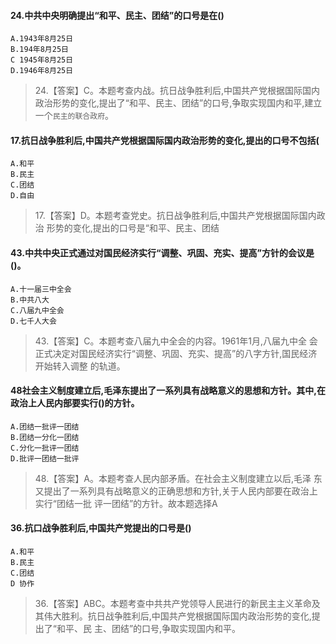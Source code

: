 #### 24.中共中央明确提出“和平、民主、团结”的口号是在()
    A.1943年8月25日
    B.194年8月25日
    C 1945年8月25日
    D.1946年8月25日
>   24.【答案】C。本题考查内战。抗日战争胜利后,中国共产党根据国际国内
    政治形势的变化,提出了“和平、民主、团结”的口号,争取实现国内和平,建立一个`民主的联合政府`。

#### 17.抗日战争胜利后,中国共产党根据国际国内政治形势的变化,提出的口号不包括(
    A.和平
    B.民主
    C.团结
    D.自由
>   17.【答案】D。本题考查党史。抗日战争胜利后,中国共产党根据国际国内政治
    形势的变化,提出的口号是“和平、民主、团结
    
#### 43.中共中央正式通过对国民经济实行“调整、巩固、充实、提高”方针的会议是()。
    A.十一届三中全会
    B.中共八大
    C.八届九中全会
    D.七千人大会
>   43.【答案】C。本题考查八届九中全会的内容。1961年1月,八届九中全
    会正式决定对国民经济实行“调整、巩固、充实、提高”的八字方针,国民经济开始转入调整
    的轨道。

#### 48社会主义制度建立后,毛泽东提出了一系列具有战略意义的思想和方针。其中,在政治上人民内部要实行()的方针。
    A.团结一批评一团结
    B.团结一分化一团结
    C.分化一批评一团结
    D.批评一团结一批评
>   48.【答案】A。本题考查人民内部矛盾。在社会主义制度建立以后,毛泽
    东又提出了一系列具有战略意义的正确思想和方针,关于人民内部要在政治上实行“团结一批
    评一团结”的方针。故本题选择A

#### 36.抗口战争胜利后,中国共产党提出的口号是()
    A.和平
    B.民主
    C.团结
    D 协作
>   36.【答案】ABC。本题考查中共共产党领导人民进行的新民主主义革命及
    其伟大胜利。抗日战争胜利后,中国共产党根据国际国内政治形势的变化,提出了“和平、民
    主、团结”的口号,争取实现国内和平。
    











    